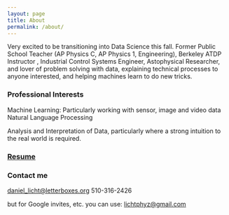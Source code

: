 ```yaml
---
layout: page
title: About
permalink: /about/
---
```


Very excited to be transitioning into Data Science this fall.
  Former Public School Teacher (AP Physics C, AP Physics 1, Engineering), Berkeley ATDP Instructor
  , Industrial Control Systems Engineer, Astophysical Researcher, and lover of problem solving with data, explaining technical processes to anyone interested, and helping machines learn to do new tricks.

### Professional Interests

Machine Learning:
  Particularly working with sensor, image and video data
  Natural Language Processing

Analysis and Interpretation of Data, particularly where a strong intuition to the
real world is required.

### [Resume](https://resume.creddle.io/embed/c8aiqli09p4)

### Contact me

[daniel_licht@letterboxes.org](mailto:daniel_licht@letterboxes.org)
510-316-2426

but for Google invites, etc. you can use:
[lichtphyz@gmail.com](mailto:lichtphyz@gmail.com)
